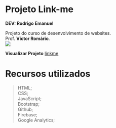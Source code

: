 ﻿# Projeto Link-me
**DEV: Rodrigo Emanuel**

Projeto do curso de desenvolvimento de websites.  
Prof. **Victor Romário**.  
![](http://lrodrigo.sgs.lncc.br/wp/wp-content/uploads/2014/10/html-css-js-branco-01-128.png)  

**Visualizar Projeto** [linkme](https://drigosantos81.github.io/link-me/)

# Recursos utilizados 
> HTML;   
>CSS;  
> JavaScript;  
> Bootstrap;   
> Github;   
> Firebase;   
> Google Analytics;  

